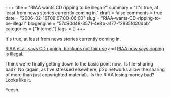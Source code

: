+++
title = "RIAA wants CD ripping to be illegal?"
summary = "It's true, at least from news stories currently coming in."
draft = false
comments = true
date = "2006-02-16T09:07:00-06:00"
slug = "RIAA-wants-CD-ripping-to-be-illegal"
blogengine = "57c90d48-3571-4e8b-a177-f2835fd20dbb"
categories = ["Internet"]
tags = []
+++

<p>
It&#39;s true, at least from news stories currently coming in.
</p>
<p>
<a rel="nofollow" href="http://arstechnica.com/news.ars/post/20060215-6190.html" target="_blank">RIAA et al. says CD ripping, backups not fair use</a> and <a rel="nofollow" href="http://www.theinquirer.net/?article=29733" target="_blank">RIAA now says ripping is illegal</a>.
</p>
<p>
I think we&#39;re finally getting down to the basic point now.&nbsp; Is file-sharing bad?&nbsp; No (again, as I&#39;ve stressed elsewhere, p2p networks allow the sharing of more than just copyrighted material).&nbsp; Is the RIAA losing money bad?&nbsp; Looks like it.
</p>
<p>
Yeesh.
</p>

